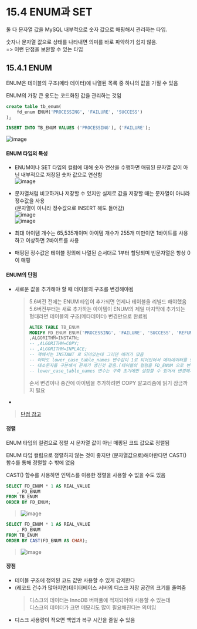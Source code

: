 # 15.4 ENUM과 SET

둘 다 문자열 값을 MySQL 내부적으로 숫자 값으로 매핑해서 관리하는 타입.

숫자나 문자열 값으로 상태를 나타내면 의미를 바로 파악하기 쉽지 않음.<br>
=> 이런 단점을 보완할 수 있는 타입

## 15.4.1 ENUM

ENUM은 테이블의 구조(메타 데이터)에 나열된 목록 중 하나의 값을 가질 수 있음

ENUM의 가장 큰 용도는 코드화된 값을 관리하는 것임

```sql
create table tb_enum(
	fd_enum ENUM('PROCESSING', 'FAILURE', 'SUCCESS')
);

INSERT INTO TB_ENUM VALUES ('PROCESSING'), ('FAILURE');
```
![image](https://github.com/RealMySQL-Study/REAL_MYSQL_STUDY/assets/92290312/30790d8a-4bcf-47be-af80-57c7791b106c)



#### ENUM 타입의 특성
+ ENUM이나 SET 타입의 컬럼에 대해 숫자 연산을 수행하면 매핑된 문자열 값이 아닌 내부적으로 저장된 숫자 값으로 연산함<br>
![image](https://github.com/RealMySQL-Study/REAL_MYSQL_STUDY/assets/92290312/2f02c9cd-9cee-4ba5-9b9e-ed3527074e4a)


+ 문자열처럼 비교하거나 저장할 수 있지만 실제로 값을 저장할 때는 문자열이 아니라 정수값을 사용<br>(문자열이 아니라 정수값으로 INSERT 해도 들어감)<br>
![image](https://github.com/RealMySQL-Study/REAL_MYSQL_STUDY/assets/92290312/60a89286-8b91-4e1d-b38e-c15be5e293fe)<br>
![image](https://github.com/RealMySQL-Study/REAL_MYSQL_STUDY/assets/92290312/bea3abdb-fbf2-49cd-b944-8db0981e8fec)

+ 최대 아이템 개수는 65,535개이며 아이템 개수가 255개 미만이면 1바이트를 사용하고 이상하면 2바이트를 사용
+ 매핑된 정수값은 테이블 정의에 나열된 순서대로 1부터 할당되며 빈문자열은 항상 0이 매핑

#### ENUM의 단점

+ 새로운 값을 추가해야 할 때 테이블의 구조를 변경해야됨
  > 5.6버전 전에는 ENUM 타입이 추가되면 언제나 테이블을 리빌드 해야했음<br>
  > 5.6버전부터는 새로 추가하는 아이템이 ENUM의 제일 마지막에 추가되는 형태라면 테이블의 구조(메타데이터) 변경만으로 완료됨
  > ```SQL
  > ALTER TABLE TB_ENUM
  > MODIFY FD_ENUM ENUM('PROCESSING', 'FAILURE', 'SUCCESS', 'REFUND')
  > ,ALGORITHM=INSTATN;
  > -- ,ALGORITHM=COPY;
  > -- ,ALGORITHM=INPLACE;
  > -- 책에서는 INSTANT 로 되어있는데 그러면 에러가 떴음
  > -- 아마도 lower_case_table_names 변수값이 1로 되어있어서 메타데이터를 변경하는 와중에
  > -- 대소문자를 구분해서 문제가 생긴것 같음.(테이블의 컬럼을 FD_ENUM 으로 변경하고 INSTANT 로 돌렸을때는 됐음)
  > -- lower_case_table_names 변수는 구축 초기에만 설정할 수 있어서 변경해서 테스트 해보지는 못함
  > ```
  > 순서 변경이나 중간에 아이템을 추가하려면 COPY 알고리즘에 읽기 잠금까지 필요
+ 

> [단점 참고](https://gompro.postype.com/post/8253823)


#### 정렬

ENUM 타입의 컬럼으로 정렬 시 문자열 값이 아닌 매핑된 코드 값으로 정렬됨

ENUM 타입 컬럼으로 정렬하지 않는 것이 좋지만 (문자열값으로)해야한다면 CAST() 함수를 통해 정렬할 수 밖에 없음

CAST() 함수를 사용하면 인덱스를 이용한 정렬을 사용할 수 없을 수도 있음

```SQL
SELECT FD_ENUM * 1 AS REAL_VALUE
	, FD_ENUM
FROM TB_ENUM
ORDER BY FD_ENUM;
```
> ![image](https://github.com/RealMySQL-Study/REAL_MYSQL_STUDY/assets/92290312/56211e78-110c-4a9c-bb79-a43ab0200f03)

```SQL
SELECT FD_ENUM * 1 AS REAL_VALUE
	, FD_ENUM
FROM TB_ENUM
ORDER BY CAST(FD_ENUM AS CHAR);
```
> ![image](https://github.com/RealMySQL-Study/REAL_MYSQL_STUDY/assets/92290312/c0a3be8e-691e-49fa-8020-e7b1da7456ea)


#### 장점

+ 테이블 구조에 정의된 코드 값만 사용할 수 있게 강제한다
+ (레코드 건수가 많아지면)데이터베이스 서버의 디스크 저장 공간의 크기를 줄여줌
  > 디스크의 데이터는 InnoDB 버퍼풀에 적재되어야 사용할 수 있는데<br>
  > 디스크의 데이터가 크면 메모리도 많이 필요해진다는 의미임
+ 디스크 사용량이 적으면 백업과 복구 시간을 줄일 수 있음
